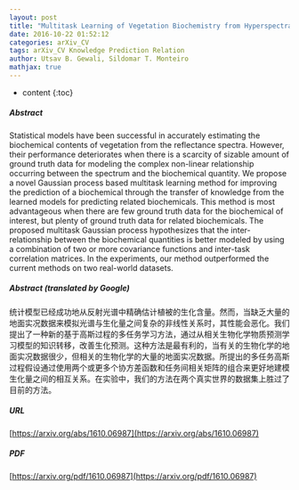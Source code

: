```yaml
---
layout: post
title: "Multitask Learning of Vegetation Biochemistry from Hyperspectral Data"
date: 2016-10-22 01:52:12
categories: arXiv_CV
tags: arXiv_CV Knowledge Prediction Relation
author: Utsav B. Gewali, Sildomar T. Monteiro
mathjax: true
---
```


* content
{:toc}

##### Abstract
Statistical models have been successful in accurately estimating the biochemical contents of vegetation from the reflectance spectra. However, their performance deteriorates when there is a scarcity of sizable amount of ground truth data for modeling the complex non-linear relationship occurring between the spectrum and the biochemical quantity. We propose a novel Gaussian process based multitask learning method for improving the prediction of a biochemical through the transfer of knowledge from the learned models for predicting related biochemicals. This method is most advantageous when there are few ground truth data for the biochemical of interest, but plenty of ground truth data for related biochemicals. The proposed multitask Gaussian process hypothesizes that the inter-relationship between the biochemical quantities is better modeled by using a combination of two or more covariance functions and inter-task correlation matrices. In the experiments, our method outperformed the current methods on two real-world datasets.

##### Abstract (translated by Google)
统计模型已经成功地从反射光谱中精确估计植被的生化含量。然而，当缺乏大量的地面实况数据来模拟光谱与生化量之间复杂的非线性关系时，其性能会恶化。我们提出了一种新的基于高斯过程的多任务学习方法，通过从相关生物化学物质预测学习模型的知识转移，改善生化预测。这种方法是最有利的，当有关的生物化学的地面实况数据很少，但相关的生物化学的大量的地面实况数据。所提出的多任务高斯过程假设通过使用两个或更多个协方差函数和任务间相关矩阵的组合来更好地建模生化量之间的相互关系。在实验中，我们的方法在两个真实世界的数据集上胜过了目前的方法。

##### URL
[https://arxiv.org/abs/1610.06987](https://arxiv.org/abs/1610.06987)

##### PDF
[https://arxiv.org/pdf/1610.06987](https://arxiv.org/pdf/1610.06987)

